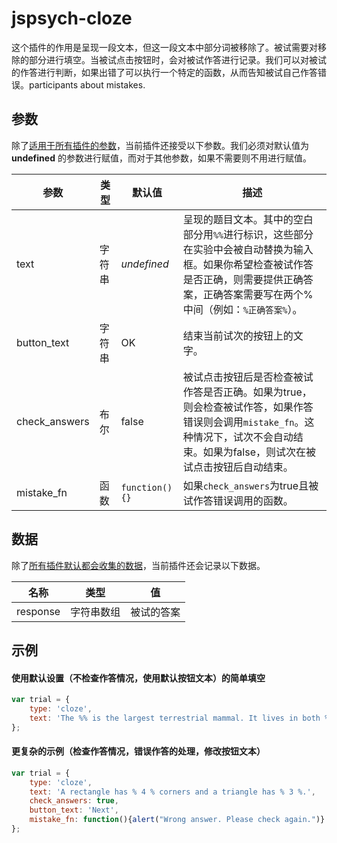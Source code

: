 # jspsych-cloze

这个插件的作用是呈现一段文本，但这一段文本中部分词被移除了。被试需要对移除的部分进行填空。当被试点击按钮时，会对被试作答进行记录。我们可以对被试的作答进行判断，如果出错了可以执行一个特定的函数，从而告知被试自己作答错误。participants about mistakes.

## 参数

除了[适用于所有插件的参数](/overview/plugins.html#parameters-available-in-all-plugins)，当前插件还接受以下参数。我们必须对默认值为 **undefined** 的参数进行赋值，而对于其他参数，如果不需要则不用进行赋值。

| 参数          | 类型   | 默认值             | 描述                                                         |
| ------------- | ------ | ------------------ | ------------------------------------------------------------ |
| text          | 字符串 | *undefined*        | 呈现的题目文本。其中的空白部分用`%%`进行标识，这些部分在实验中会被自动替换为输入框。如果你希望检查被试作答是否正确，则需要提供正确答案，正确答案需要写在两个%中间（例如：`%正确答案%`）。 |
| button_text   | 字符串 | OK                 | 结束当前试次的按钮上的文字。                                 |
| check_answers | 布尔   | false              | 被试点击按钮后是否检查被试作答是否正确。如果为true，则会检查被试作答，如果作答错误则会调用`mistake_fn`。这种情况下，试次不会自动结束。如果为false，则试次在被试点击按钮后自动结束。 |
| mistake_fn    | 函数   | ```function(){}``` | 如果`check_answers`为true且被试作答错误调用的函数。          |

## 数据

除了[所有插件默认都会收集的数据](/overview/plugins.html#data-collected-by-all-plugins)，当前插件还会记录以下数据。

| 名称     | 类型       | 值         |
| -------- | ---------- | ---------- |
| response | 字符串数组 | 被试的答案 |

## 示例

#### 使用默认设置（不检查作答情况，使用默认按钮文本）的简单填空

```javascript
var trial = {
	type: 'cloze',
	text: 'The %% is the largest terrestrial mammal. It lives in both %% and %%.'
};
```

#### 更复杂的示例（检查作答情况，错误作答的处理，修改按钮文本）

```javascript
var trial = {
    type: 'cloze',
    text: 'A rectangle has % 4 % corners and a triangle has % 3 %.',
    check_answers: true,
    button_text: 'Next',
    mistake_fn: function(){alert("Wrong answer. Please check again.")}
};
```